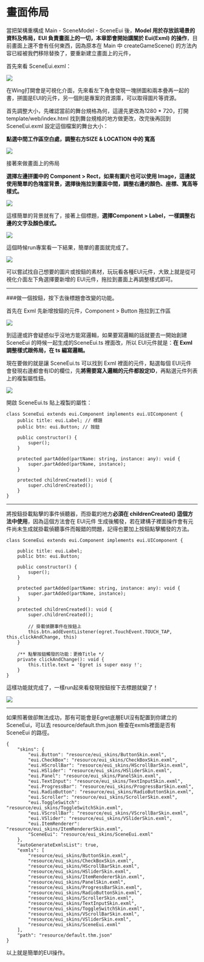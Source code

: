 # 畫面佈局

當把架構重構成 Main - SceneModel - SceneEui 後，**Model 用於存放該場景的資料及佈局，EUI 負責畫面上的一切，本章節會開始講關於 Eui(Exml) 的操作**，目前畫面上還不會有任何東西，因為原本在 Main 中 createGameScene() 的方法內容已經被我們移除替換了，要重新建立畫面上的元件，

首先來看 SceneEui.exml：

![](../../img/img13.png)

在Wing打開會是可視化介面，先來看左下角會發現一塊拼圖和兩本疊再一起的書，拼圖是EUI的元件，另一個則是專案的資源庫，可以取得圖片等資源。

首先調整大小，先確認當前的舞台規格為何，這邊先更改為1280 * 720，打開 template/web/index.html 找到舞台規格的地方做更改，改完後再回到 SceneEui.exml 設定這個檔案的舞台大小：

**點選中間工作區空白處，調整右方SIZE & LOCATION 中的 寬高**

![](../../img/img14.png)

接著來做畫面上的佈局

**選擇左邊拼圖中的 Component > Rect，如果有圖片也可以使用 Image，這邊就使用簡單的色塊當背景，選擇後拖拉到畫面中間，調整右邊的顏色、座標、寬高等樣式。**

![](../../img/img15.png)

這樣簡單的背景就有了，接著上個標題，**選擇Component > Label，一樣調整右邊的文字及顏色樣式。**

![](../../img/img16.png)

這個時候run專案看一下結果，簡單的畫面就完成了。

![](../../img/img17.png)

可以嘗試找自己想要的圖片或按鈕的素材，玩玩看各種EUI元件，大致上就是從可視化介面左下角選擇要新增的 EUI元件，拖拉到畫面上再調整樣式即可。

----

###做一個按鈕，按下去後標題會改變的功能。

首先在 Exml 先新增按鈕的元件，Component > Button 拖拉到工作區

![](../../img/img18.png)

到這邊或許會疑惑似乎沒地方能寫邏輯，如果要寫邏輯的話就要去一開始創建 SceneEui 的時候一起生成的SceneEui.ts 裡面改，所以 EUI元件就是：**在 Exml 調整樣式跟佈局，在 ts 編寫邏輯。**

現在要做的就是讓 SceneEui.ts 可以找到 Exml 裡面的元件，點選每個 EUI元件 會發現右邊都會有ID的欄位，先**將需要寫入邏輯的元件都設定ID**，再點選元件列表上的複製屬性鈕。

![](../../img/img19.png)

開啟 SceneEui.ts 貼上複製的屬性：

```
class SceneEui extends eui.Component implements eui.UIComponent {
	public title: eui.Label; // 標題
	public btn: eui.Button; // 按鈕

	public constructor() {
		super();
	}

	protected partAdded(partName: string, instance: any): void {
		super.partAdded(partName, instance);
	}

	protected childrenCreated(): void {
		super.childrenCreated();
	}
}
```

----

將按鈕掛載點擊的事件偵聽器，而掛載的地方**必須在 childrenCreated() 這個方法中使用**，因為這個方法會在 EUI元件 生成後觸發，若在建構子裡面操作會有元件尚未生成就掛載偵聽事件而報錯的問題，記得也要加上按鈕點擊觸發的方法。

```
class SceneEui extends eui.Component implements eui.UIComponent {

	public title: eui.Label;
	public btn: eui.Button;

	public constructor() {
		super();
	}

	protected partAdded(partName: string, instance: any): void {
		super.partAdded(partName, instance);
	}

	protected childrenCreated(): void {
		super.childrenCreated();

		// 掛載偵聽事件在按鈕上
		this.btn.addEventListener(egret.TouchEvent.TOUCH_TAP, this.clickAndChange, this)
	}

	/** 點擊按鈕觸發的功能：更換Title */
	private clickAndChange(): void {
		this.title.text = 'Egret is super easy !';
	}
}
```

這樣功能就完成了，一樣run起來看發現按鈕按下去標題就變了！

![](../../img/img20.png)

----

如果照著做卻無法成功，那有可能會是Egret底層EUI沒有配置到你建立的 SceneEui，可以去 resource/default.thm.json 檢查在exmls裡面是否有 SceneEui 的路徑。

```
{
    "skins": {
        "eui.Button": "resource/eui_skins/ButtonSkin.exml",
        "eui.CheckBox": "resource/eui_skins/CheckBoxSkin.exml",
        "eui.HScrollBar": "resource/eui_skins/HScrollBarSkin.exml",
        "eui.HSlider": "resource/eui_skins/HSliderSkin.exml",
        "eui.Panel": "resource/eui_skins/PanelSkin.exml",
        "eui.TextInput": "resource/eui_skins/TextInputSkin.exml",
        "eui.ProgressBar": "resource/eui_skins/ProgressBarSkin.exml",
        "eui.RadioButton": "resource/eui_skins/RadioButtonSkin.exml",
        "eui.Scroller": "resource/eui_skins/ScrollerSkin.exml",
        "eui.ToggleSwitch": "resource/eui_skins/ToggleSwitchSkin.exml",
        "eui.VScrollBar": "resource/eui_skins/VScrollBarSkin.exml",
        "eui.VSlider": "resource/eui_skins/VSliderSkin.exml",
        "eui.ItemRenderer": "resource/eui_skins/ItemRendererSkin.exml",
        "SceneEui": "resource/eui_skins/SceneEui.exml"
    },
    "autoGenerateExmlsList": true,
    "exmls": [
        "resource/eui_skins/ButtonSkin.exml",
        "resource/eui_skins/CheckBoxSkin.exml",
        "resource/eui_skins/HScrollBarSkin.exml",
        "resource/eui_skins/HSliderSkin.exml",
        "resource/eui_skins/ItemRendererSkin.exml",
        "resource/eui_skins/PanelSkin.exml",
        "resource/eui_skins/ProgressBarSkin.exml",
        "resource/eui_skins/RadioButtonSkin.exml",
        "resource/eui_skins/ScrollerSkin.exml",
        "resource/eui_skins/TextInputSkin.exml",
        "resource/eui_skins/ToggleSwitchSkin.exml",
        "resource/eui_skins/VScrollBarSkin.exml",
        "resource/eui_skins/VSliderSkin.exml",
        "resource/eui_skins/SceneEui.exml"
    ],
    "path": "resource/default.thm.json"
}
```



以上就是簡單的EUI操作。
